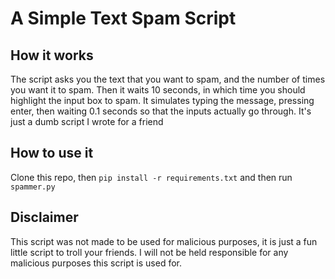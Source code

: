 # A Simple Text Spam Script
## How it works
The script asks you the text that you want to spam, and the number of times you want it to spam.
Then it waits 10 seconds, in which time you should highlight the input box to spam. 
It simulates typing the message, pressing enter, then waiting 0.1 seconds so that the inputs actually go through. It's just a dumb script I wrote for a friend

## How to use it
Clone this repo, then
`pip install -r requirements.txt`
and then run `spammer.py`

## Disclaimer
This script was not made to be used for malicious purposes, it is just a fun little script to troll your friends. I will not be held responsible for any malicious purposes this script is used for.